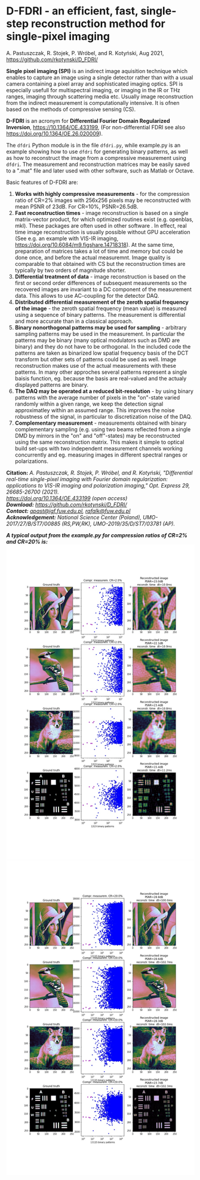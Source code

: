 # D-FDRI - an efficient, fast, single-step reconstruction method for single-pixel imaging
A. Pastuszczak, R. Stojek, P. Wróbel, and R. Kotyński, Aug 2021, https://github.com/rkotynski/D_FDRI/


**Single pixel imaging (SPI)** is an indirect image aquisition technique which enables to capture an image using a single detector rather than with a usual camera containing a pixel array and sophisticated imaging optics. SPI is especially usefull for multispectral imaging, or imaging in the IR or THz ranges, imaging through scattering media etc. Usually image reconstruction from the indirect measurement is computationally intensive. It is ofnen based on the methods of compressive sensing (CS).

**D-FDRI** is an acronym for **Differential Fourier Domain Regularized Inversion**,  https://10.1364/OE.433199, (For non-differential FDRI see also https://doi.org/10.1364/OE.26.020009).

The  <code>dfdri</code> Python module is in the file <code>dfdri.py</code>, while example.py is an example showing how to use  <code>dfdri</code> for generating binary patterns, as well as how to reconstruct the image from a compressive measurement using <code>dfdri</code>. The measurement and reconstruction matrices may be easily saved to a ".mat" file and later used with other software, such as Matlab or Octave.

Basic features of D-FDRI are:
1. **Works with highly compressive measurements** - for the compression ratio of CR=2% images with 256x256 pixels may be reconstructed with mean PSNR of 23dB. For CR=10%, PSNR=26.5dB.
1. **Fast reconstruction times**  - image reconstruction is based on a single matrix-vector product, for which optimized routines exist (e.g. openblas, mkl). These packages are often used in other software . In effect, real time image reconstruction is usually possible without GPU acceleration (See e.g. an example with VIS-IR imaging, https://doi.org/10.6084/m9.figshare.14718318). At the same time, preparation of matrices  takes a lot of time and memory but could be done once, and before the actual measuremnt. Image quality is comparable to that obtained with CS but the reconstruction times are typically by two orders of magnitude shorter.
3. **Differential treatment of data** - image reconstruction is based on the first or second order differences of subsequent measurements so the recovered images are invariant to a DC component of the measurement data. This allows to use AC-coupling for the detector DAQ. 
4. **Distributed differential measurement of the zeroth spatial frequency of the image** - the zeroth spatial frequency (mean value) is measured using a sequence of binary patterns. The measurement is differential and more accurate than in a classical approach.
5. **Binary nonorthogonal patterns may be used for sampling** - arbitrary sampling patterns may be used in the measurement. In particular the patterns may be binary (many optical modulators such as DMD are binary) and they do not have to be orthogonal. In the included code the patterns are taken as binarized low spatial frequency basis of the DCT transform but other sets of patterns could be used as well. Image reconstruction makes use of the actual measurements with these patterns. In many other approches several patterns represent a single baisis function, eg. because the basis are real-valued and the actualy displayed patterns are binary.
6. **The DAQ may be operated at a reduced bit-resolution** - by using binary patterns with the average number of pixels in the "on"-state varied randomly within a given range, we keep the detection signal approximatley within an assumed range. This improves the noise robustness of the signal, in particular to discretization noise of the DAQ.
7. **Complementary measurement** - measurements obtained with binary complementary sampling (e.g. using two beams reflected from a single DMD by mirrors in the "on" and "off"-states) may be reconstructed using the same reconstruction matrix. This makes it simple to optical build set-ups with two independent measurement channels working concurrently and eg. measuring images in different spectral ranges or polarizations. 

**Citation:** <em>A. Pastuszczak, R. Stojek, P. Wróbel, and R. Kotyński, "Differential real-time single-pixel imaging with Fourier domain regularization: applications to VIS-IR imaging and polarization imaging," Opt. Express 29, 26685-26700 (2021).  
 https://doi.org/10.1364/OE.433199 (open access)  
**Download:** https://github.com/rkotynski/D_FDRI/  
**Contact:** apast@igf.fuw.edu.pl, rafalk@fuw.edu.pl  
**Acknowledgement:** National Science Center (Poland), UMO-2017/27/B/ST7/00885 (RS,PW,RK), UMO-2019/35/D/ST7/03781 (AP).  
 
 
**A typical output from the example.py for compression ratios of CR=2% and CR=20%  is:**
![Image reconstruction at CR=20%](reconstr_2.0proc.jpg?raw=true "D-FDRI image reconstruction at CR=2%")
![Image reconstruction at CR=20%](reconstr_20.0proc.jpg?raw=true "D-FDRI image reconstruction at CR=20%")
 
